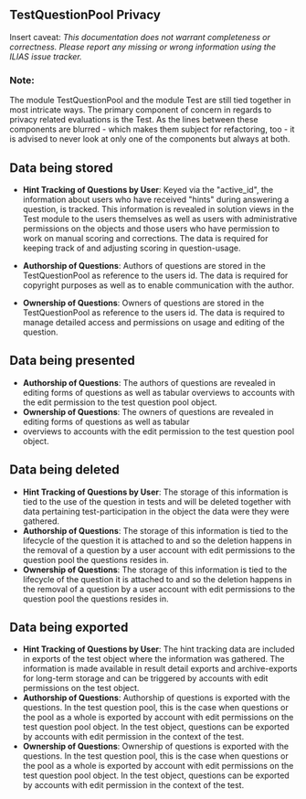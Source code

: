 ## TestQuestionPool Privacy
Insert caveat: *This documentation does not warrant completeness or correctness. 
Please report any missing or wrong information using the ILIAS issue tracker.* 

### Note:
The module TestQuestionPool and the module Test are still tied together in most intricate ways. The primary 
component of concern in regards to privacy related evaluations is the Test. As the lines between these components
are blurred - which makes them subject for refactoring, too - it is advised to never look at only one of the components
but always at both.

## Data being stored

- **Hint Tracking of Questions by User**:
  Keyed via the "active_id", the information about users who have received "hints" during answering a question, is tracked.
  This information is revealed in solution views in the Test module to the users themselves as well as users with administrative permissions on the objects and those users who have permission to work on manual scoring and corrections.
  The data is required for keeping track of and adjusting scoring in question-usage.

- **Authorship of Questions**:
  Authors of questions are stored in the TestQuestionPool as reference to the users id. 
  The data is required for copyright purposes as well as to enable communication with the author.

- **Ownership of Questions**:
  Owners of questions are stored in the TestQuestionPool as reference to the users id. 
  The data is required to manage detailed access and permissions on usage and editing of the question.


## Data being presented 
- **Authorship of Questions**: 
The authors of questions are revealed in editing forms of questions as well as tabular 
overviews to accounts with the edit permission to the test question pool object.
- **Ownership of Questions**:
The owners of questions are revealed in editing forms of questions as well as tabular 
- overviews to accounts with the edit permission to the test question pool object.

## Data being deleted 
- **Hint Tracking of Questions by User**:
    The storage of this information is tied to the use of the question in tests and will be deleted together with data
    pertaining test-participation in the object the data were they were gathered.
- **Authorship of Questions**: 
The storage of this information is tied to the lifecycle of the question it is attached
to and so the deletion happens in the removal of a question by a user account with edit permissions to the question 
pool the questions resides in.
- **Ownership of Questions**:
The storage of this information is tied to the lifecycle of the question it is attached
  to and so the deletion happens in the removal of a question by a user account with edit permissions to the question
  pool the questions resides in.


## Data being exported 
- **Hint Tracking of Questions by User**:
  The hint tracking data are included in exports of the test object where the information was gathered. The information
is made available in result detail exports and archive-exports for long-term storage and can be triggered by accounts
with edit permissions on the test object.
- **Authorship of Questions**:
  Authorship of questions is exported with the questions. In the test question pool, this is the case when questions or
the pool as a whole is exported by account with edit permissions on the test question pool object.
In the test object, questions can be exported by accounts with edit permission in the context of the test.
- **Ownership of Questions**:
 Ownership of questions is exported with the questions. In the test question pool, this is the case when questions or
  the pool as a whole is exported by account with edit permissions on the test question pool object.
  In the test object, questions can be exported by accounts with edit permission in the context of the test.

